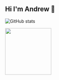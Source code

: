 ## Hi I'm Andrew 👋
![GitHub stats](https://github-readme-stats.vercel.app/api?username=keytonic&theme=dark&show_icons=true)

<a href="https://www.buymeacoffee.com/drootown" target="_blank">
  <picture>
    <source media="(prefers-color-scheme: dark)" srcset="https://keytonic.net/projects/buymeacoffee.svg/?backgroundcolor=212830&coffee=a52a2a&color=ffffff&border=3d444d&borderwidth=2" width="150">
    <img alt="" src="https://keytonic.net/projects/buymeacoffee.svg/?backgroundcolor=f6f8fa&coffee=a52a2a&color=25292e&border=d1d9e0&borderwidth=2" width="150">
  </picture>
</a>

<!--
**keytonic/keytonic** is a ✨ _special_ ✨ repository because its `README.md` (this file) appears on your GitHub profile.

Here are some ideas to get you started:

- 🔭 I’m currently working on ...
- 🌱 I’m currently learning ...
- 👯 I’m looking to collaborate on ...
- 🤔 I’m looking for help with ...
- 💬 Ask me about ...
- 📫 How to reach me: ...
- 😄 Pronouns: ...
- ⚡ Fun fact: ...
-->
